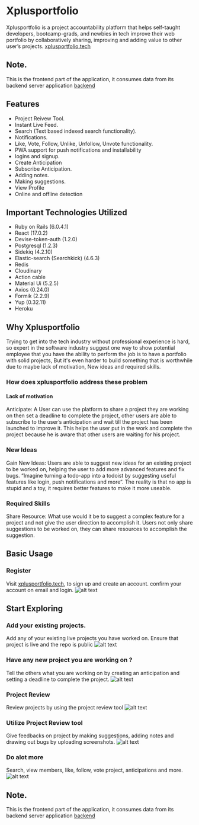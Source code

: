 # Xplusportfolio
 Xplusportfolio is a project accountability platform that helps self-taught developers, bootcamp-grads, and newbies in tech improve their web portfolio by collaboratively sharing, improving and adding value to other user’s projects.  [xplusportfolio.tech](https://xplusportfolio.tech)


## Note.
This is the frontend part of the application, it consumes data from its backend server application [backend](https://github.com/johnnonsoBetter/xplusportfolio_b)



## Features

* Project Reivew Tool.
* Instant Live Feed.
* Search (Text based indexed search functionality).
* Notifications.
* Like, Vote, Follow, Unlike, Unfollow, Unvote functionality.
* PWA support for push notifications and installability  
* logins and signup.
* Create Anticipation
* Subscribe Anticipation.
* Adding notes.
* Making suggestions.
* View Profile
* Online and offline detection

## Important Technologies Utilized
* Ruby on Rails (6.0.4.1)
* React (17.0.2)
* Devise-token-auth (1.2.0)
* Postgresql (1.2.3)
* Sidekiq (4.2.10)
* Elastic-search (Searchkick) (4.6.3)
* Redis
* Cloudinary
* Action cable
* Material Ui (5.2.5)
* Axios (0.24.0)
* Formik (2.2.9)
* Yup (0.32.11)
* Heroku 

## Why Xplusportfolio
Trying to get into the tech industry without professional experience is hard, so expert in the software industry suggest one way to show potential employee that you have the ability to perform the job is to have a portfolio with solid projects, 
But it's even harder to build something that is worthwhile due to maybe lack of motivation, New ideas and required skills.

### How does xplusportfolio address these problem

#### Lack of motivation
Anticipate: A User can use the platform to share a project they are working on then set a deadline to complete the project, other users are able to subscribe to the user’s anticipation and wait till the project has been launched to improve it.
This helps the user put in the work and complete the project because he is aware that other users are waiting for his project.

### New Ideas
Gain New Ideas: Users are able to suggest new ideas for an existing project to be worked on, helping the user to add more advanced features and fix bugs. “Imagine turning a todo-app into a todoist by suggesting useful features like login, push notifications and more“.  The reality is that no app is stupid and a toy, it requires better features to make it more useable.

### Required Skills
Share Resource: What use would it be to suggest a complex feature for a project and not give the user direction to accomplish it. Users not only share suggestions to be worked on, they can share resources to accomplish the suggestion.



## Basic Usage
### Register
Visit [xplusportfolio.tech](https://xplusportfolio.tech), to sign up and create an account. confirm your account on email and login.
![alt text](https://res.cloudinary.com/dn6vnxbnm/image/upload/v1648905990/git_homepage/ezgif.com-gif-maker_12_lb3to1.gif)


## Start Exploring
### Add your existing projects.
Add any of your existing live projects you have worked on. Ensure that project is live and the repo is public
![alt text](https://res.cloudinary.com/dn6vnxbnm/image/upload/v1648906545/git_homepage/ezgif.com-gif-maker_13_m3kcsj.gif)

### Have any new project you are working on ?
Tell the others what you are working on by creating an anticipation and setting a deadline to complete the project.
![alt text](https://res.cloudinary.com/dn6vnxbnm/image/upload/v1648907542/git_homepage/ezgif.com-gif-maker_14_kylzjr.gif)


### Project Review
Review projects by using the project review tool
![alt text](https://res.cloudinary.com/dn6vnxbnm/image/upload/v1648909249/git_homepage/ezgif.com-gif-maker_15_prhamf.gif)


### Utilize Project Review tool
Give feedbacks on project by making suggestions, adding notes and drawing out bugs by uploading screenshots.
![alt text](https://res.cloudinary.com/dn6vnxbnm/image/upload/v1648909787/git_homepage/ezgif.com-gif-maker_16_on7ytj.gif)

### Do alot more
Search, view members, like, follow, vote project, anticipations and more.
![alt text](https://res.cloudinary.com/dn6vnxbnm/image/upload/v1648910535/git_homepage/ezgif.com-gif-maker_18_wplufb.gif)







## Note.
This is the frontend part of the application, it consumes data from its backend server application [backend](https://github.com/johnnonsoBetter/xplusportfolio_b)
